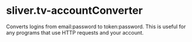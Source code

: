 # sliver.tv-accountConverter
Converts logins from email:password to token:password. This is useful for any programs that use HTTP requests and your account.
